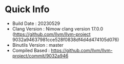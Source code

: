 # Quick Info
* Build Date : 20230529
* Clang Version : Nimow clang version 17.0.0 (https://github.com/llvm/llvm-project 9032a94637981cce528f0838df4d4d474105d076)
* Binutils Version : master
* Compiled Based : https://github.com/llvm/llvm-project/commit/9032a946

